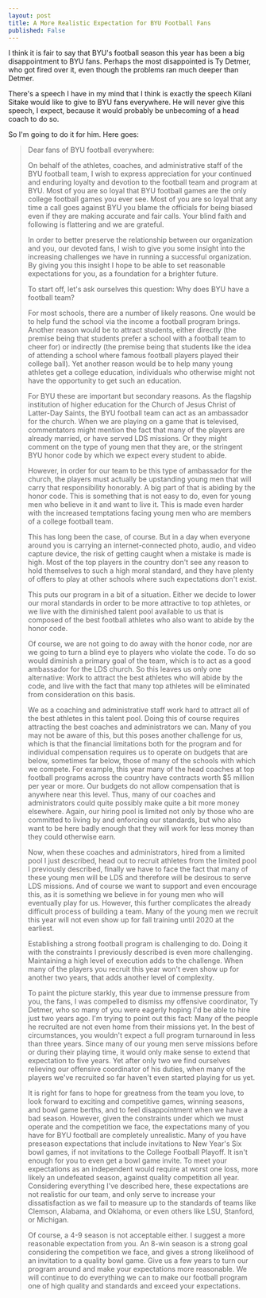 ```yaml
---
layout: post
title: A More Realistic Expectation for BYU Football Fans
published: False
---
```

I think it is fair to say that BYU's football season this year has been a big disappointment to BYU fans.  Perhaps the most disappointed is Ty Detmer, who got fired over it, even though the problems ran much deeper than Detmer.

There's a speech I have in my mind that I think is exactly the speech Kilani Sitake would like to give to BYU fans everywhere.  He will never give this speech, I expect, because it would probably be unbecoming of a head coach to do so.

So I'm going to do it for him.  Here goes:

> Dear fans of BYU football everywhere:
>
> On behalf of the athletes, coaches, and administrative staff of the BYU football team, I wish to express appreciation for your continued and enduring loyalty and devotion to the football team and program at BYU.  Most of you are so loyal that BYU football games are the only college football games you ever see.  Most of you are so loyal that any time a call goes against BYU you blame the officials for being biased even if they are making accurate and fair calls.  Your blind faith and following is flattering and we are grateful.
>
> In order to better preserve the relationship between our organization and you, our devoted fans, I wish to give you some insight into the increasing challenges we have in running a successful organization.  By giving you this insight I hope to be able to set reasonable expectations for you, as a foundation for a brighter future.
>
> To start off, let's ask ourselves this question:  Why does BYU have a football team?
>
> For most schools, there are a number of likely reasons.  One would be to help fund the school via the income a football program brings.  Another reason would be to attract students, either directly (the premise being that students prefer a school with a football team to cheer for) or indirectly (the premise being that students like the idea of attending a school where famous football players played their college ball).  Yet another reason would be to help many young athletes get a college education, individuals who otherwise might not have the opportunity to get such an education.
>
> For BYU these are important but secondary reasons.  As the flagship institution of higher education for the Church of Jesus Christ of Latter-Day Saints, the BYU football team can act as an ambassador for the church.  When we are playing on a game that is televised, commentators might mention the fact that many of the players are already married, or have served LDS missions.  Or they might comment on the type of young men that they are, or the stringent BYU honor code by which we expect every student to abide.
>
> However, in order for our team to be this type of ambassador for the church, the players must actually be upstanding young men that will carry that responsibility honorably.  A big part of that is abiding by the honor code.  This is something that is not easy to do, even for young men who believe in it and want to live it.  This is made even harder with the increased temptations facing young men who are members of a college football team.
>
> This has long been the case, of course.  But in a day when everyone around you is carrying an internet-connected photo, audio, and video capture device, the risk of getting caught when a mistake is made is high.  Most of the top players in the country don't see any reason to hold themselves to such a high moral standard, and they have plenty of offers to play at other schools where such expectations don't exist.
>
> This puts our program in a bit of a situation.  Either we decide to lower our moral standards in order to be more attractive to top athletes, or we live with the diminished talent pool available to us that is composed of the best football athletes who also want to abide by the honor code.
>
> Of course, we are not going to do away with the honor code, nor are we going to turn a blind eye to players who violate the code.  To do so would diminish a primary goal of the team, which is to act as a good ambassador for the LDS church.  So this leaves us only one alternative:  Work to attract the best athletes who will abide by the code, and live with the fact that many top athletes will be eliminated from consideration on this basis.
>
> We as a coaching and administrative staff work hard to attract all of the best athletes in this talent pool.  Doing this of course requires attracting the best coaches and administrators we can.  Many of you may not be aware of this, but this poses another challenge for us, which is that the financial limitations both for the program and for individual compensation requires us to operate on budgets that are below, sometimes far below, those of many of the schools with which we compete.  For example, this year many of the head coaches at top football programs across the country have contracts worth $5 million per year or more.  Our budgets do not allow compensation that is anywhere near this level.  Thus, many of our coaches and administrators could quite possibly make quite a bit more money elsewhere.  Again, our hiring pool is limited not only by those who are committed to living by and enforcing our standards, but who also want to be here badly enough that they will work for less money than they could otherwise earn.
>
> Now, when these coaches and administrators, hired from a limited pool I just described, head out to recruit athletes from the limited pool I previously described, finally we have to face the fact that many of these young men will be LDS and therefore will be desirous to serve LDS missions.  And of course we want to support and even encourage this, as it is something we believe in for young men who will eventually play for us.  However, this further complicates the already difficult process of building a team.  Many of the young men we recruit this year will not even show up for fall training until 2020 at the earliest.
>
> Establishing a strong football program is challenging to do.  Doing it with the constraints I previously described is even more challenging.  Maintaining a high level of execution adds to the challenge.  When many of the players you recruit this year won't even show up for another two years, that adds another level of complexity.
>
> To paint the picture starkly, this year due to immense pressure from you, the fans, I was compelled to dismiss my offensive coordinator, Ty Detmer, who so many of you were eagerly hoping I'd be able to hire just two years ago.  I'm trying to point out this fact:  Many of the people he recruited are not even home from their missions yet.  In the best of circumstances, you wouldn't expect a full program turnaround in less than three years.  Since many of our young men serve missions before or during their playing time, it would only make sense to extend that expectation to five years.  Yet after only two we find ourselves relieving our offensive coordinator of his duties, when many of the players we've recruited so far haven't even started playing for us yet.
>
> It is right for fans to hope for greatness from the team you love, to look forward to exciting and competitive games, winning seasons, and bowl game berths, and to feel disappointment when we have a bad season.  However, given the constraints under which we must operate and the competition we face, the expectations many of you have for BYU football are completely unrealistic.  Many of you have preseason expectations that include invitations to New Year's Six bowl games, if not invitations to the College Football Playoff.  It isn't enough for you to even get a bowl game invite.  To meet your expectations as an independent would require at worst one loss, more likely an undefeated season, against quality competition all year.  Considering everything I've described here, these expectations are not realistic for our team, and only serve to increase your dissatisfaction as we fail to measure up to the standards of teams like Clemson, Alabama, and Oklahoma, or even others like LSU, Stanford, or Michigan.
>
> Of course, a 4-9 season is not acceptable either.  I suggest a more reasonable expectation from you.  An 8-win season is a strong goal considering the competition we face, and gives a strong likelihood of an invitation to a quality bowl game.  Give us a few years to turn our program around and make your expectations more reasonable.  We will continue to do everything we can to make our football program one of high quality and standards and exceed your expectations.
